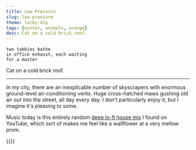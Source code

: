```yaml
---
title: Low Pressure
slug: low-pressure
theme: lucky-dip
tags: [winter, animals, orange]
desc: Cat on a cold brick roof.
---
```


```
two tabbies bathe
in office exhaust, each waiting
for a master
```

Cat on a cold brick roof.

<!--more-->

---

In my city, there are an inexplicable number of skyscrapers with enormous ground-level air-conditioning vents.
Huge cross-hatched maws gushing old air out into the street, all day every day.
I don't particularly enjoy it, but I imagine it's pleasing to some.

Music today is this entirely random [deep lo-fi house mix][1] I found on YouTube, which sort of makes me feel like a wallflower at a very mellow prom.

{{<youtube pNMq9pOtt_o>}}

[1]: https://www.youtube.com/watch?v=pNMq9pOtt_o
